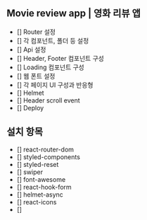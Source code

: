 ## Movie review app | 영화 리뷰 앱

- [] Router 설정
- [] 각 컴포넌트, 폴더 등 설정
- [] Api 설정
- [] Header, Footer 컴포넌트 구성
- [] Loading 컴포넌트 구성
- [] 웹 폰트 설정
- [] 각 페이지 UI 구성과 반응형
- [] Helmet
- [] Header scroll event
- [] Deploy

## 설치 항목

- [] react-router-dom
- [] styled-components
- [] styled-reset
- [] swiper
- [] font-awesome
- [] react-hook-form
- [] helmet-async
- [] react-icons
- []
